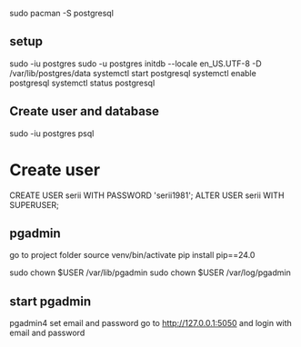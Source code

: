 sudo pacman -S postgresql

## setup
sudo -iu postgres
sudo -u postgres initdb --locale en_US.UTF-8 -D /var/lib/postgres/data
systemctl start postgresql
systemctl enable postgresql
systemctl status postgresql

## Create user and database
sudo -iu postgres
psql

# Create user
CREATE USER serii WITH PASSWORD 'serii1981';
ALTER USER serii WITH SUPERUSER;

## pgadmin
go to project folder
source venv/bin/activate
pip install pip==24.0


sudo chown $USER /var/lib/pgadmin
sudo chown $USER /var/log/pgadmin

## start pgadmin
pgadmin4
set email and password
go to
http://127.0.0.1:5050
and login with email and password
